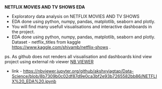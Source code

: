 **NETFLIX MOVIES AND TV SHOWS EDA**

- Exploratory data analysis on NETFLIX MOVIES AND TV SHOWS
- EDA done using python, numpy, pandas, matplotlib, seaborn and plotly.
- You will find many usefull visualisations and interactive dashboards in the project.
- EDA done using python, numpy, pandas, matplotlib, seaborn and plotly. Dataset - netflix_titles from kaggle https://www.kaggle.com/shivamb/netflix-shows .



ps. As github does not renders all visualisation and  dashboards kind view project using external nb viewer [NB VIEWER][NB VIEWER]


- link - https://nbviewer.jupyter.org/github/akshxyjagtap/Data-Science/blob/8b7309b0c02df87d9e0ca3bf2e93b7265582bb86/NETFLIX%20_EDA%20.ipynb


[NB VIEWER]: https://nbviewer.jupyter.org/github/akshxyjagtap/Data-Science/blob/8966aa245e344f9f6cf3e5efd8a3668f81ad991f/NETFLIX/code/NETFLIX%20_EDA%20.ipynb "NB VIEWER"